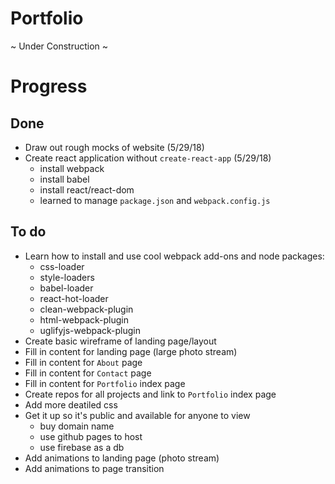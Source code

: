 # Portfolio
~ Under Construction ~

# Progress
## Done
- Draw out rough mocks of website (5/29/18)
- Create react application without `create-react-app` (5/29/18)
   - install webpack
   - install babel
   - install react/react-dom
   - learned to manage `package.json` and `webpack.config.js`

## To do
- Learn how to install and use cool webpack add-ons and node packages:
   - css-loader
   - style-loaders
   - babel-loader
   - react-hot-loader
   - clean-webpack-plugin
   - html-webpack-plugin
   - uglifyjs-webpack-plugin
- Create basic wireframe of landing page/layout
- Fill in content for landing page (large photo stream)
- Fill in content for `About` page
- Fill in content for `Contact` page
- Fill in content for `Portfolio` index page
- Create repos for all projects and link to `Portfolio` index page
- Add more deatiled css
- Get it up so it's public and available for anyone to view
  - buy domain name
  - use github pages to host
  - use firebase as a db
- Add animations to landing page (photo stream)
- Add animations to page transition
